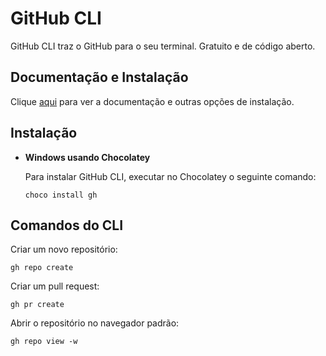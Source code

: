 # GitHub CLI

GitHub CLI traz o GitHub para o seu terminal. Gratuito e de código aberto.

## Documentação e Instalação

Clique [aqui](https://cli.github.com) para ver a documentação e outras opções de instalação.

## Instalação

- **Windows usando Chocolatey**

  Para instalar GitHub CLI, executar no Chocolatey o seguinte comando:

  ```
  choco install gh
  ```

## Comandos do CLI

Criar um novo repositório:

```
gh repo create
```

Criar um pull request:

```
gh pr create
```

Abrir o repositório no navegador padrão:

```
gh repo view -w
```